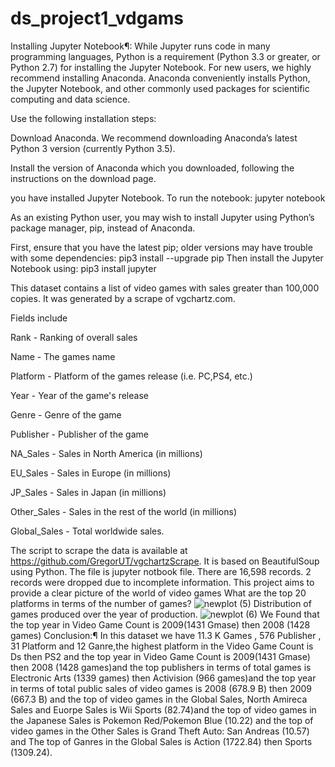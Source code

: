 # ds_project1_vdgams

Installing Jupyter Notebook¶:
While Jupyter runs code in many programming languages, Python is a requirement (Python 3.3 or greater, or Python 2.7) for installing the Jupyter Notebook.
For new users, we highly recommend installing Anaconda. Anaconda conveniently installs Python, the Jupyter Notebook, and other commonly used packages for scientific computing and data science.

Use the following installation steps:

Download Anaconda. We recommend downloading Anaconda’s latest Python 3 version (currently Python 3.5).

Install the version of Anaconda which you downloaded, following the instructions on the download page.

you have installed Jupyter Notebook. To run the notebook:
jupyter notebook

As an existing Python user, you may wish to install Jupyter using Python’s package manager, pip, instead of Anaconda.

First, ensure that you have the latest pip; older versions may have trouble with some dependencies:
pip3 install --upgrade pip
Then install the Jupyter Notebook using:
pip3 install jupyter

This dataset contains a list of video games with sales greater than 100,000 copies. It was generated by a scrape of vgchartz.com.

Fields include

Rank - Ranking of overall sales

Name - The games name

Platform - Platform of the games release (i.e. PC,PS4, etc.)

Year - Year of the game's release

Genre - Genre of the game

Publisher - Publisher of the game

NA_Sales - Sales in North America (in millions)

EU_Sales - Sales in Europe (in millions)

JP_Sales - Sales in Japan (in millions)

Other_Sales - Sales in the rest of the world (in millions)

Global_Sales - Total worldwide sales.

The script to scrape the data is available at https://github.com/GregorUT/vgchartzScrape.
It is based on BeautifulSoup using Python.
The file is jupyter notbook file.
There are 16,598 records. 2 records were dropped due to incomplete information.
This project aims to provide a clear picture of the world of video games
What are the top 20 platforms in terms of the number of games?
![newplot (5)](https://user-images.githubusercontent.com/93676890/140639540-0c0037e9-cf2c-4c47-9ca5-66d08488f100.png)
Distribution of games produced over the year of production.
![newplot (6)](https://user-images.githubusercontent.com/93676890/140639706-61243760-7f35-40f4-b45c-01ccbfcc5aab.png)
We Found that the top year in Video Game Count is 2009(1431 Gmase) then 2008 (1428 games)
Conclusion:¶
In this dataset we have 11.3 K Games , 576 Publisher , 31 Platform and 12 Ganre,the highest platform in the Video Game Count is Ds then PS2 and the top year in Video Game Count is 2009(1431 Gmase) then 2008 (1428 games)and the top publishers in terms of total games is Electronic Arts (1339 games) then Activision (966 games)and the top year in terms of total public sales of video games is 2008 (678.9 B) then 2009 (667.3 B) and the top of video games in the Global Sales, North Amireca Sales and Euorpe Sales is Wii Sports (82.74)and the top of video games in the Japanese Sales is Pokemon Red/Pokemon Blue (10.22) and the top of video games in the Other Sales is Grand Theft Auto: San Andreas (10.57) and The top of Ganres in the Global Sales is Action (1722.84) then Sports (1309.24).
